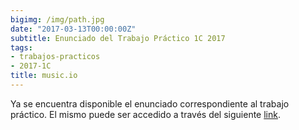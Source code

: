 ```yaml
---
bigimg: /img/path.jpg
date: "2017-03-13T00:00:00Z"
subtitle: Enunciado del Trabajo Práctico 1C 2017
tags:
- trabajos-practicos
- 2017-1C
title: music.io
---
```


Ya se encuentra disponible el enunciado correspondiente al trabajo práctico. El mismo puede ser accedido a través del siguiente [link](https://docs.google.com/document/d/1cROEhCkMEX_6Cd1-qVZtkZ1IQhBRAMcRfSrRWbFFyw0/edit?usp=sharing).
